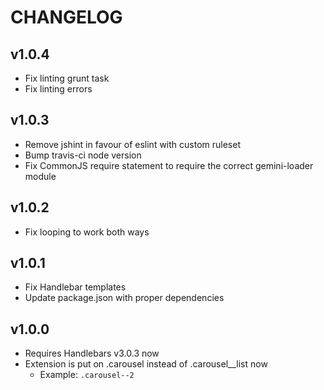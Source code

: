 # CHANGELOG

## v1.0.4

  - Fix linting grunt task
  - Fix linting errors

## v1.0.3

  - Remove jshint in favour of eslint with custom ruleset
  - Bump travis-ci node version
  - Fix CommonJS require statement to require the correct gemini-loader module

## v1.0.2

  - Fix looping to work both ways

## v1.0.1

  - Fix Handlebar templates
  - Update package.json with proper dependencies

## v1.0.0

  - Requires Handlebars v3.0.3 now
  - Extension is put on .carousel instead of .carousel__list now
    - Example: ``.carousel--2``
